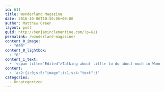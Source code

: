```yaml
---
id: 611
title: Wonderland Magazine
date: 2016-10-06T10:50:06+00:00
author: Matthew Green
layout: post
guid: http://benjaminclementine.com/?p=611
permalink: /wonderland-magazine/
content_0_image:
  - "609"
content_0_lightbox:
  - "0"
content_1_text:
  - '<span title="Edited">Talking about little to do about much in Wonderland Mag Fall Issue by David Uzochukwu. Read <a href="http://bit.ly/2dx0AmJ">HERE</a></span>'
content:
  - 'a:2:{i:0;s:5:"image";i:1;s:4:"text";}'
categories:
  - Uncategorized
---
```

